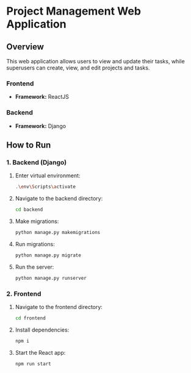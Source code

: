 # Project Management Web Application

## Overview
This web application allows users to view and update their tasks, while superusers can create, view, and edit projects and tasks.

### Frontend
- **Framework:** ReactJS

### Backend
- **Framework:** Django

## How to Run

### 1. Backend (Django)

1. Enter virtual environment:
    ```bash
    .\env\Scripts\activate
    ```
2. Navigate to the backend directory:
    ```bash
    cd backend
    ```
3. Make migrations:
    ```bash
    python manage.py makemigrations
    ```
4. Run migrations:
    ```bash
    python manage.py migrate
    ```
5. Run the server:
    ```bash
    python manage.py runserver
    ```

### 2. Frontend

1. Navigate to the frontend directory:
    ```bash
    cd frontend
    ```
2. Install dependencies:
    ```bash
    npm i
    ```
3. Start the React app:
    ```bash
    npm run start
    ```
